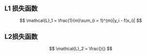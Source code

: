 ## L1 损失函数
$$
\mathcal{L}_1 = \frac{1}{m}\sum_{i = 1}^{m}|y_i - f(x_i)|
$$
## L2损失函数
$$
\mathcal{L}_2 = \frac{}{}
$$